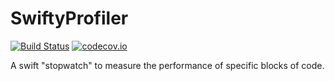 # SwiftyProfiler
[![Build Status](https://travis-ci.org/jlai403/SwiftyProfiler.svg?branch=master)](https://travis-ci.org/jlai403/SwiftyProfiler)
[![codecov.io](https://codecov.io/github/jlai403/SwiftyProfiler/coverage.svg?branch=master)](https://codecov.io/github/jlai403/SwiftyProfiler?branch=master)

A swift "stopwatch" to measure the performance of specific blocks of code.
